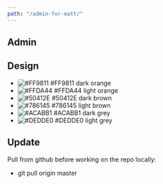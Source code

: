 ```yaml
---
path: "/admin-for-matt/"
---
```


## Admin

## Design
- ![#FF9811](https://placehold.it/15/FF9811/000000?text=+) #FF9811 dark orange
- ![#FFDA44](https://placehold.it/15/FFDA44/000000?text=+) #FFDA44 light orange
- ![#50412E](https://placehold.it/15/50412E/000000?text=+) #50412E dark brown
- ![#786145](https://placehold.it/15/786145/000000?text=+) #786145 light brown
- ![#ACABB1](https://placehold.it/15/ACABB1/000000?text=+) #ACABB1 dark grey
- ![#DEDDE0](https://placehold.it/15/DEDDE0/000000?text=+) #DEDDE0 light grey

## Update
Pull from github before working on the repo locally:
- git pull origin master
